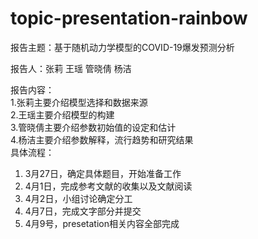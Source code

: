 # topic-presentation-rainbow

报告主题：基于随机动力学模型的COVID-19爆发预测分析

报告人：张莉 王瑶 管晓倩 杨洁

报告内容：                                                                                                                             
1.张莉主要介绍模型选择和数据来源                                                                                                                                                                                                                                     
2.王瑶主要介绍模型的构建                                                                                                                                                                                                                            
3.管晓倩主要介绍参数初始值的设定和估计                                                                                                                
4.杨洁主要介绍参数解释，流行趋势和研究结果                                                                                                           
具体流程：                                                                                                                                    
1. 3月27日，确定具体题目，开始准备工作                                                                                                           
2. 4月1日，完成参考文献的收集以及文献阅读                                                                                                         
3. 4月2日，小组讨论确定分工                                                                                                                
4. 4月7日，完成文字部分并提交                                                                                                                  
5. 4月9号，presetation相关内容全部完成
